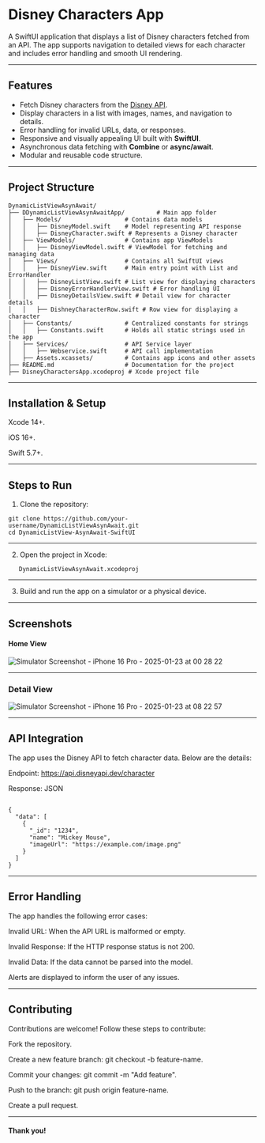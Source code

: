 # Disney Characters App

A SwiftUI application that displays a list of Disney characters fetched from an API. The app supports navigation to detailed views for each character and includes error handling and smooth UI rendering.

---

## Features

- Fetch Disney characters from the [Disney API](https://disneyapi.dev/).
- Display characters in a list with images, names, and navigation to details.
- Error handling for invalid URLs, data, or responses.
- Responsive and visually appealing UI built with **SwiftUI**.
- Asynchronous data fetching with **Combine** or **async/await**.
- Modular and reusable code structure.

---

## Project Structure

```plaintext
DynamicListViewAsynAwait/
├── DDynamicListViewAsynAwaitApp/         # Main app folder
│   ├── Models/                  # Contains data models
│   │   ├── DisneyModel.swift    # Model representing API response
│   │   ├── DisneyCharacter.swift # Represents a Disney character
│   ├── ViewModels/              # Contains app ViewModels
│   │   ├── DisneyViewModel.swift # ViewModel for fetching and managing data
│   ├── Views/                   # Contains all SwiftUI views
│   │   ├── DisneyView.swift     # Main entry point with List and ErrorHandler
│   │   ├── DisneyListView.swift # List view for displaying characters
│   │   ├── DisneyErrorHandlerView.swift # Error handling UI
│   │   ├── DisneyDetailsView.swift # Detail view for character details
│   │   ├── DishneyCharacterRow.swift # Row view for displaying a character
│   ├── Constants/               # Centralized constants for strings
│   │   ├── Constants.swift      # Holds all static strings used in the app
│   ├── Services/                # API Service layer
│   │   ├── Webservice.swift     # API call implementation
│   ├── Assets.xcassets/         # Contains app icons and other assets
├── README.md                    # Documentation for the project
├── DisneyCharactersApp.xcodeproj # Xcode project file

```
---


## Installation & Setup
Xcode 14+.

iOS 16+.

Swift 5.7+.

---

## Steps to Run
1. Clone the repository:

```
git clone https://github.com/your-username/DynamicListViewAsynAwait.git
cd DynamicListView-AsynAwait-SwiftUI

```
---

2. Open the project in Xcode:
   
```
   DynamicListViewAsynAwait.xcodeproj
```
---

3. Build and run the app on a simulator or a physical device.

---

## Screenshots

#### Home View
![Simulator Screenshot - iPhone 16 Pro - 2025-01-23 at 00 28 22](https://github.com/user-attachments/assets/af18fca8-4066-4025-8ffa-e33fb2ec1d20)

---

### Detail View
![Simulator Screenshot - iPhone 16 Pro - 2025-01-23 at 08 22 57](https://github.com/user-attachments/assets/40277d67-b253-48e0-a5ae-4e6976057ad4)

---

## API Integration
The app uses the Disney API to fetch character data. Below are the details:

Endpoint: https://api.disneyapi.dev/character

Response: JSON 

```

{
  "data": [
    {
      "_id": "1234",
      "name": "Mickey Mouse",
      "imageUrl": "https://example.com/image.png"
    }
  ]
}

```
---

## Error Handling

The app handles the following error cases:

Invalid URL: When the API URL is malformed or empty.

Invalid Response: If the HTTP response status is not 200.

Invalid Data: If the data cannot be parsed into the model.

Alerts are displayed to inform the user of any issues.

---

## Contributing
Contributions are welcome! Follow these steps to contribute:

Fork the repository.

Create a new feature branch: git checkout -b feature-name.

Commit your changes: git commit -m "Add feature".

Push to the branch: git push origin feature-name.

Create a pull request.

---

#### Thank you! 



